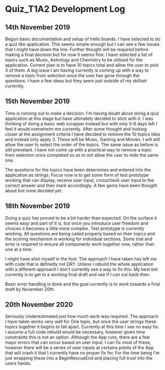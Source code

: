 # Quiz_T1A2 Development Log

## 14th November 2019
Begun basic documentation and setup of trello boards. I have selected to do a quiz like application. This seems simple enough but I can see a few issues that I might have down the line. Further thought will be required before making a final decision but for now it seems fine. I have selected a list of topics such as Music, Astrology and Chemistry to be utilised for the application. Current plan is to have 10 topics total and allow the user to pick 3 of them. A big issue I am having currently is coming up with a way to remove a topic from selection once the user has gone through the questions. I have a few ideas but they seem just outside of my skillset currently. 

## 15th November 2019
Time is running out to make a decision. I'm having doubt about doing a quiz application at this stage but have ultimately decided to stick with it. I was thinking of doing a basic web scrapper instead but with only 5-6 days left I feel it would overwhelm me currently. After some thought and looking closer at the assignment criteria I have decided to remove the 10 topics idea and instead only apply 3. These will be Music, Gaming and Movies. I will still allow the user to select the order of the topics. The same issue as before is still prevelant. I have not come up with a practical way to remove a topic from selection once completed so as to not allow the user to redo the same one.

The questions for the topics have been determines and entered into the application as strings. Focus now is to get some form of test prototype working that can display, receive user input, crosscheck user input to the correct answer and then mark accordingly.
A few gems have been thought about but none decided yet.

## 18th November 2019
Doing a quiz has proved to be a bit harder than expected. On the surface it seems easy and part of it is, but once you introduce user freedom and choices it becomes a little more complex. Test prototype is currently working. All questions are being called properly based on their topics and the scoring mechanism is working for individual sections. Some trial and error is required to ensure all components work together now, rather than one at a time. 

I might have shot myself in the foot. The approach I have taken has left me with code that is definetly not DRY. Unless i rebuild the whole application with a different approach I don't currently see a way to fix this. My best bet currently is to get to a working final draft and see if I can cut back then.

Basic error handling is done and the goal currently is to work towards a final draft by November 20th.

## 20th November 2020
Seriously Underestimated just how much work was required. The approach I have taken works very well for One topic, but once the user strings these topics together it begins to fall apart. Currently at this time I see no easy fix. I assume a full code rebuild would be necessary, however given time constraints this is not an option. Although the App runs, there are a few major errors that can occur based on user input. I can fix most of these, however there will be a series of user inputs at certains points of the App that will crash it that I currently have no proper fix for. For the time being I'm just wrapping these into a BeginRescueEnd and placing full trust into the users hands. 